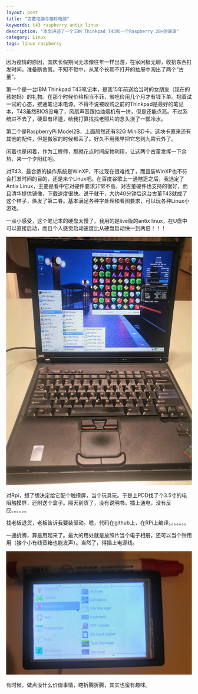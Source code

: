 ```yaml
---
layout: post
title: "古董电脑与袖珍电脑"
keywords: t43 raspberry antix linux
description: "本文讲述了一个IBM Thinkpad T43和一个Raspberry 2B+的故事"
category: Linux 
tags: linux raspberry
---
```




因为疫情的原因，国庆长假期间无法像往年一样出游，在家闲极无聊，收拾东西打发时间，准备断舍离。不知不觉中，从某个长期不打开的抽屉中淘出了两个“古董”。

第一个是一台IBM Thinkpad T43笔记本，是我15年前送给当时的女朋友（现在的孩她妈）的礼物。在那个时候价格相当不菲，省吃俭用几个月才有钱下单。抱着试一试的心态，接通笔记本电源。不得不说被收购之前的Thinkpad是最好的笔记本，T43虽然BIOS没电了，风扇声音跟抽油烟机有一拼，但是还能点亮。不过系统进不去了，硬盘有坏道，给我打算找找老照片的念头浇了一瓢冷水。

第二个是RaspberryPi Model2B，上面居然还有32G MiniSD卡。这块卡原来还有其他的配件，但是搬家的时候都丢了。好久不用我早把它忘到九霄云外了。

闲着也是闲着，作为工程师，那就花点时间废物利用，让这两个古董发挥一下余热，来一个夕阳红吧。

对T43，最合适的操作系统是WinXP，不过现在很难找了，而且装WinXP也不符合打发时间的目的，还是来个Linux吧。在百度谷歌上一通瞎逛之后，我选定了Antix Linux，主要是看中它对硬件要求非常不高，对古董硬件也支持的很好，而且清华提供镜像，下载速度很快。说干就干，大约40分钟后这台古董T43就成了这个样子，焕发了第二春。基本满足各种字处理和看图要求，可以玩各种Linux小游戏。

一点小感受，这个笔记本的硬盘太慢了。我用的是live版的antix linux，在U盘中可以直接启动，而且个人感觉启动速度比从硬盘启动快一到两倍！！！

![焕发新生的t43](/assets/img/20201012_t43.jpg)

对Rpi，想了想决定给它配个触摸屏，当个玩具玩。于是上PDD找了个3.5寸的电阻触摸屏，还附送个盒子。隔天到货了，没有说明书。插上通电，没有反应。。。。。。

找老板退货，老板告诉我要装驱动。嗯，代码在github上，在RPi上编译。。。。。。。

一通折腾，算是用起来了。最大的用处就是放照片当个电子相册，还可以当个钟用用（接个小有线音箱也能发声）。当然了，得插上电源线。

![树莓派Model2B + 3.5寸电阻触摸屏](/assets/img/20201012_raspberrypi.jpg)

有时候，做点没什么价值事情，瞎折腾折腾，其实也蛮有趣味。





